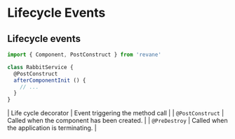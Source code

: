 # Lifecycle Events

## Lifecycle events

```ts
import { Component, PostConstruct } from 'revane'

class RabbitService {
  @PostConstruct
  afterComponentInit () {
    // ...
  }
}

```

| Life cycle decorator | Event triggering the method call            |
| `@PostConstruct`     | Called when the component has been created. |
| `@PreDestroy`        | Called when the application is terminating. |
